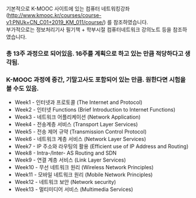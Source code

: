 기본적으로 K-MOOC 사이트에 있는
컴퓨터 네트워킹강좌(http://www.kmooc.kr/courses/course-v1:PNUk+CN_C01+2019_KM_011/course/) 를 참조하였습니다.  
부가적으로는 정보처리기사 필기책 + 학부시절 컴퓨터네트워크 강의노트 등을 참조하였습니다.  

### 총 13주 과정으로 되어있음. 16주를 계획으로 하고 있는 만큼 적당하다고 생각됨.  
### K-MOOC 과정에 중간, 기말고사도 포함되어 있는 만큼. 원한다면 시험을 볼 수도 있음.  

- Week1 - 인터넷과 프로토콜 (The Internet and Protocol)  
- Week2 - 인터넷 Functions (Brief Introduction to Internet Functions)  
- Week3 - 네트워크 어플리케이션 (Network Application)  
- Week4 - 전송계층 서비스 (Transport Layer Services)  
- Week5 - 전송 제어 규약 (Transmission Control Protocol)  
- Week6 - 네트워크 계층 서비스 (Network Layer Services)  
- Week7 - IP 주소와 라우팅의 활용 (Efficient use of IP Address and Routing)  
- Week8 - Intra-/Inter- AS Routing and SDN  
- Week9 - 연결 계층 서비스 (Link Layer Services)  
- Week10 - 무선 네트워크 원리 (Wireless Network Principles)  
- Week11 - 모바일 네트워크 원리 (Mobile Network Principles)  
- Week12 - 네트워크 보안 (Network security)  
- Week13 - 멀티미디어 서비스 (Multimedia Services)  
